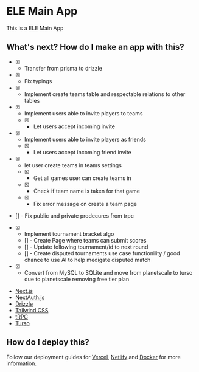 # ELE Main App

This is a ELE Main App

## What's next? How do I make an app with this?

- [x] - Transfer from prisma to drizzle
- [x] - Fix typings
- [x] - Implement create teams table and respectable relations to other tables
- [x] - Implement users able to invite players to teams
  - [x] - Let users accept incoming invite
- [x] - Implement users able to invite players as friends
  - [x] - Let users accept incoming friend invite
- [x] - let user create teams in teams settings
  - [x] - Get all games user can create teams in
  - [x] - Check if team name is taken for that game
  - [x] - Fix error message on create a team page
- [] - Fix public and private prodecures from trpc
- [x] - Implement tournament bracket algo
  - [] - Create Page where teams can submit scores
  - [] - Update following tournament/id to next round
  - [] - Create disputed tournaments use case functionility / good chance to use AI to help medigate disputed match
- [x] - Convert from MySQL to SQLite and move from planetscale to turso due to planetscale removing free tier plan

- [Next.js](https://nextjs.org)
- [NextAuth.js](https://next-auth.js.org)
- [Drizzle](https://orm.drizzle.team/)
- [Tailwind CSS](https://tailwindcss.com)
- [tRPC](https://trpc.io)
- [Turso](https://turso.tech/)

## How do I deploy this?

Follow our deployment guides for [Vercel](https://create.t3.gg/en/deployment/vercel), [Netlify](https://create.t3.gg/en/deployment/netlify) and [Docker](https://create.t3.gg/en/deployment/docker) for more information.
